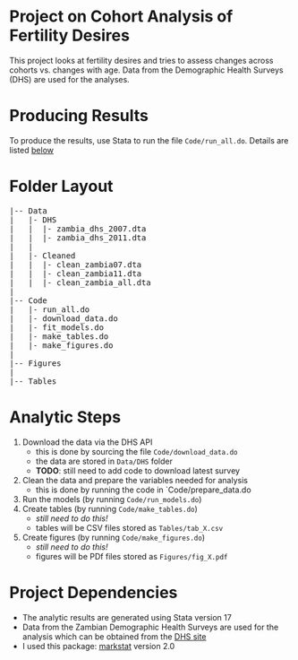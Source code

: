 # Project on Cohort Analysis of Fertility Desires

This project looks at fertility desires and tries to assess changes across cohorts vs. changes with age.
Data from the Demographic Health Surveys (DHS) are used for the analyses.

# Producing Results

To produce the results, use Stata to run the file `Code/run_all.do`.  Details are listed [below](#analytic-steps)

# Folder Layout

<pre>
|-- Data
|   |- DHS
|   |  |- zambia_dhs_2007.dta
|   |  |- zambia_dhs_2011.dta
|   |
|   |- Cleaned
|   |  |- clean_zambia07.dta
|   |  |- clean_zambia11.dta
|   |  |- clean_zambia_all.dta
|
|-- Code
|   |- run_all.do
|   |- download_data.do
|   |- fit_models.do
|   |- make_tables.do
|   |- make_figures.do
|
|-- Figures
|
|-- Tables
</pre>

# Analytic Steps

1. Download the data via the DHS API
   + this is done by sourcing the file `Code/download_data.do`
   + the data are stored in `Data/DHS` folder
   + **TODO**: still need to add code to download latest survey
1. Clean the data and prepare the variables needed for analysis
   + this is done by running the code in `Code/prepare_data.do
1. Run the models (by running `Code/run_models.do`)
1. Create tables (by running `Code/make_tables.do`)
   + *still need to do this!*
   + tables will be CSV files stored as `Tables/tab_X.csv`
1. Create figures (by running `Code/make_figures.do`)
   + *still need to do this!*
   + figures will be PDf files stored as `Figures/fig_X.pdf`


# Project Dependencies

* The analytic results are generated using Stata version 17
* Data from the Zambian Demographic Health Surveys are used for the analysis
which can be obtained from the [DHS site](https://dhsprogram.com/publications/publication-fr361-dhs-final-reports.cfm)
* I used this package: [markstat](https://grodri.github.io/markstat/) version 2.0
